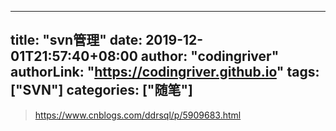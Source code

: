 ﻿
---
title: "svn管理"
date: 2019-12-01T21:57:40+08:00
author: "codingriver"
authorLink: "https://codingriver.github.io"
tags: ["SVN"]
categories: ["随笔"]
---

<!--more-->


>  https://www.cnblogs.com/ddrsql/p/5909683.html

